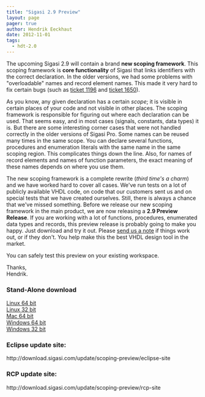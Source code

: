 ```yaml
---
title: "Sigasi 2.9 Preview"
layout: page 
pager: true
author: Hendrik Eeckhaut
date: 2012-11-01
tags: 
  - hdt-2.0
---
```

<div class="content">
<p>The upcoming Sigasi 2.9 will contain a brand <strong>new scoping framework</strong>. This scoping framework is <strong>core functionality</strong> of Sigasi that links identifiers with the correct declaration. In the older versions, we had some problems with "overloadable" names and record element names. This made it very hard to fix certain bugs (such as <a href="http://www.sigasi.com/forum/generic-mapping-included-port-map-does-not-flag-error">ticket 1196</a> and <a href="http://www.sigasi.com/forum/false-error-report-vhdl-code-each-choice-can-be-specified-only-once">ticket 1650</a>). </p>	<p>As you know, any given declaration has a certain <em>scope</em>; it is visible in certain places of your code and not visible in other places. The scoping framework is responsible for figuring out where each declaration can be used. That seems easy, and in most cases (signals, constants, data types) it is. But there are some interesting corner cases that were not handled correctly in the older versions of Sigasi Pro. Some names can be reused many times in the same scope. You can declare several functions, procedures and enumeration literals with the same name in the same scoping region. This complicates things down the line. Also, for names of record elements and names of function parameters, the exact meaning of these names depends on where you use them. </p>	<p>The new scoping framework is a complete rewrite (<em>third time's a charm</em>) and we have worked hard to cover all cases. We've run tests on a lot of publicly available <span class="caps">VHDL</span> code, on code that our customers sent us and on special tests that we have created ourselves. Still, there is always a chance that we've missed something. Before we release our new scoping framework in the main product, we are now releasing a <strong>2.9 Preview Release</strong>. If you are working with a lot of functions, procedures, enumerated data types and records, this preview release is probably going to make you happy. Just download and try it out. Please <a href="mailto:support@sigasi.com" class="elf-mailto elf-icon">send us a note</a> if things work out, or if they don't. You help make this the best <span class="caps">VHDL</span> design tool in the market.</p>	<p>You can safely test this preview on your existing workspace.</p>	<p>Thanks,<br/>Hendrik.</p>	<h3>Stand-Alone download</h3>	<p><a href="http://download.sigasi.com/update/scoping-preview/com.sigasi.hdt.product-linux.gtk.x86_64.zip" class="elf-external elf-icon">Linux 64 bit</a><br/><a href="http://download.sigasi.com/update/scoping-preview/com.sigasi.hdt.product-linux.gtk.x86.zip" class="elf-external elf-icon">Linux 32 bit</a><br/><a href="http://download.sigasi.com/update/scoping-preview/com.sigasi.hdt.product-macosx.cocoa.x86_64.zip" class="elf-external elf-icon">Mac 64 bit</a><br/><a href="http://download.sigasi.com/update/scoping-preview/com.sigasi.hdt.product-win32.win32.x86_64.zip" class="elf-external elf-icon">Windows 64 bit</a><br/><a href="http://download.sigasi.com/update/scoping-preview/com.sigasi.hdt.product-win32.win32.x86.zip" class="elf-external elf-icon">Windows 32 bit</a></p>	<h3>Eclipse update site:</h3>	<p>http://download.sigasi.com/update/scoping-preview/eclipse-site</p>	<h3><span class="caps">RCP</span> update site:</h3>	<p>http://download.sigasi.com/update/scoping-preview/rcp-site</p>  </div>

